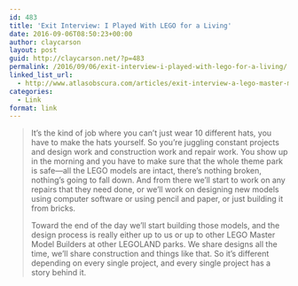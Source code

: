 ```yaml
---
id: 483
title: 'Exit Interview: I Played With LEGO for a Living'
date: 2016-09-06T08:50:23+00:00
author: claycarson
layout: post
guid: http://claycarson.net/?p=483
permalink: /2016/09/06/exit-interview-i-played-with-lego-for-a-living/
linked_list_url:
  - http://www.atlasobscura.com/articles/exit-interview-a-lego-master-model-builder
categories:
  - Link
format: link
---
```

> It&#8217;s the kind of job where you can&#8217;t just wear 10 different hats, you have to make the hats yourself. So you&#8217;re juggling constant projects and design work and construction work and repair work. You show up in the morning and you have to make sure that the whole theme park is safe—all the LEGO models are intact, there&#8217;s nothing broken, nothing&#8217;s going to fall down. And from there we&#8217;ll start to work on any repairs that they need done, or we&#8217;ll work on designing new models using computer software or using pencil and paper, or just building it from bricks.
> 
> Toward the end of the day we&#8217;ll start building those models, and the design process is really either up to us or up to other LEGO Master Model Builders at other LEGOLAND parks. We share designs all the time, we&#8217;ll share construction and things like that. So it&#8217;s different depending on every single project, and every single project has a story behind it.